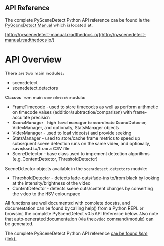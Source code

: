 

API Reference
----------------------------------------------------------

The complete PySceneDetect Python API reference can be found in the [PySceneDetect Manual](http://pyscenedetect-manual.readthedocs.io/) which is located at:

[http://pyscenedetect-manual.readthedocs.io/](http://pyscenedetect-manual.readthedocs.io/)


API Overview
==========================================================

There are two main modules:

 - scenedetect
 - scenedetect.detectors

Classes from main `scenedetect` module:

 - FrameTimecode - used to store timecodes as well as perform arithmetic on timecode values (addition/subtraction/comparison) with frame-accurate precision
 - SceneManager - high-level manager to coordinate SceneDetector, VideoManager, and optionally, StatsManager objects
 - VideoManager - used to load video(s) and provide seeking
 - StatsManager - used to store/cache frame metrics to speed up subsequent scene detection runs on the same video, and optionally, save/load to/from a CSV file
 - SceneDetector - base class used to implement detection algorithms (e.g. ContentDetector, ThresholdDetector)

SceneDetector objects available in the `scenedetect.detectors` module:

 - ThresholdDetector - detects fade-outs/fade-ins to/from black by looking at the intensity/brightness of the video 
 - ContentDetector - detects scene cuts/content changes by converting the video to the HSV colourspace 

 All functions are well documented with complete docstrs, and documentation can be found by calling help() from a Python REPL or browsing the complete PySceneDetect v0.5 API Reference below.  Also note that auto-generated documentation (via the `pydoc` command/module) can be generated.
 
The complete PySceneDetect Python API reference [can be found *here* (link).](http://breakthrough.github.io/PySceneDetect/)

